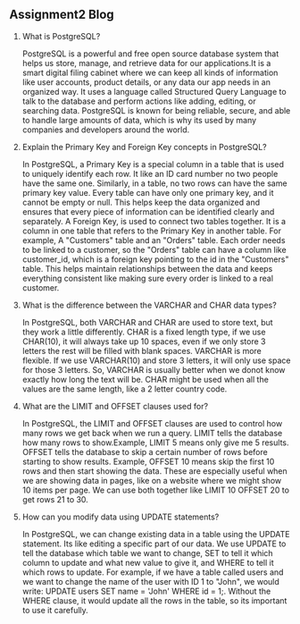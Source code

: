 ## Assignment2 Blog

1. What is PostgreSQL?

   PostgreSQL is a powerful and free open source database system that helps us store, manage, and retrieve data for our applications.It is a smart digital filing cabinet where we can keep all kinds of information like user accounts, product details, or any data our app needs in an organized way. It uses a language called Structured Query Language to talk to the database and perform actions like adding, editing, or searching data. PostgreSQL is known for being reliable, secure, and able to handle large amounts of data, which is why its used by many companies and developers around the world.

2. Explain the Primary Key and Foreign Key concepts in PostgreSQL?

   In PostgreSQL, a Primary Key is a special column in a table that is used to uniquely identify each row. It like an ID card number no two people have the same one. Similarly, in a table, no two rows can have the same primary key value. Every table can have only one primary key, and it cannot be empty or null. This helps keep the data organized and ensures that every piece of information can be identified clearly and separately.
   A Foreign Key, is used to connect two tables together. It is a column in one table that refers to the Primary Key in another table. For example, A "Customers" table and an "Orders" table. Each order needs to be linked to a customer, so the "Orders" table can have a column like customer_id, which is a foreign key pointing to the id in the "Customers" table. This helps maintain relationships between the data and keeps everything consistent like making sure every order is linked to a real customer.

3. What is the difference between the VARCHAR and CHAR data types?

   In PostgreSQL, both VARCHAR and CHAR are used to store text, but they work a little differently. CHAR is a fixed length type, if we use CHAR(10), it will always take up 10 spaces, even if we only store 3 letters the rest will be filled with blank spaces. VARCHAR is more flexible. If we use VARCHAR(10) and store 3 letters, it will only use space for those 3 letters. So, VARCHAR is usually better when we donot know exactly how long the text will be. CHAR might be used when all the values are the same length, like a 2 letter country code.

4. What are the LIMIT and OFFSET clauses used for?

   In PostgreSQL, the LIMIT and OFFSET clauses are used to control how many rows we get back when we run a query. LIMIT tells the database how many rows to show.Example, LIMIT 5 means only give me 5 results. OFFSET tells the database to skip a certain number of rows before starting to show results. Example, OFFSET 10 means skip the first 10 rows and then start showing the data. These are especially useful when we are showing data in pages, like on a website where we might show 10 items per page. We can use both together like LIMIT 10 OFFSET 20 to get rows 21 to 30.

5. How can you modify data using UPDATE statements?

   In PostgreSQL, we can change existing data in a table using the UPDATE statement. Its like editing a specific part of our data. We use UPDATE to tell the database which table we want to change, SET to tell it which column to update and what new value to give it, and WHERE to tell it which rows to update. For example, if we have a table called users and we want to change the name of the user with ID 1 to "John", we would write: UPDATE users SET name = 'John' WHERE id = 1;. Without the WHERE clause, it would update all the rows in the table, so its important to use it carefully.
